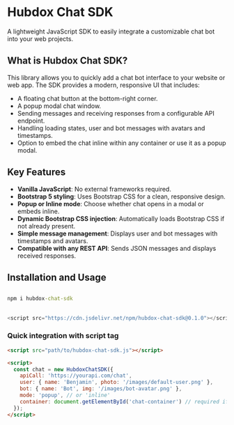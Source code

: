 # Hubdox Chat SDK

A lightweight JavaScript SDK to easily integrate a customizable chat bot into your web projects.

## What is Hubdox Chat SDK?

This library allows you to quickly add a chat bot interface to your website or web app. The SDK provides a modern, responsive UI that includes:

- A floating chat button at the bottom-right corner.
- A popup modal chat window.
- Sending messages and receiving responses from a configurable API endpoint.
- Handling loading states, user and bot messages with avatars and timestamps.
- Option to embed the chat inline within any container or use it as a popup modal.

## Key Features

- **Vanilla JavaScript**: No external frameworks required.
- **Bootstrap 5 styling**: Uses Bootstrap CSS for a clean, responsive design.
- **Popup or Inline mode**: Choose whether chat opens in a modal or embeds inline.
- **Dynamic Bootstrap CSS injection**: Automatically loads Bootstrap CSS if not already present.
- **Simple message management**: Displays user and bot messages with timestamps and avatars.
- **Compatible with any REST API**: Sends JSON messages and displays received responses.

## Installation and Usage

## 
```cmd
npm i hubdox-chat-sdk
```
## 
```js
<script src="https://cdn.jsdelivr.net/npm/hubdox-chat-sdk@0.1.0"></script>
```

### Quick integration with script tag

```html
<script src="path/to/hubdox-chat-sdk.js"></script>

<script>
  const chat = new HubdoxChatSDK({
    apiCall: 'https://yourapi.com/chat',
    user: { name: 'Benjamin', photo: '/images/default-user.png' },
    bot: { name: 'Bot', img: '/images/bot-avatar.png' },
    mode: 'popup', // or 'inline'
    container: document.getElementById('chat-container') // required if mode is inline
  });
</script>
```